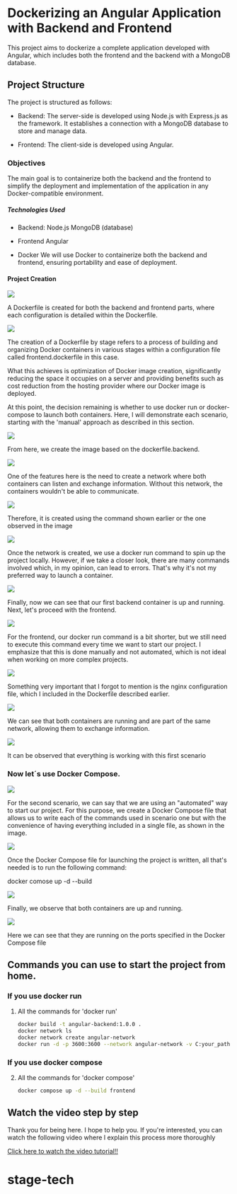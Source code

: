 # Dockerizing an Angular Application with Backend and Frontend
This project aims to dockerize a complete application developed with Angular, which includes both the frontend and the backend with a MongoDB database.

## Project Structure 
The project is structured as follows:

- Backend: The server-side is developed using Node.js with Express.js as the framework. It establishes a connection with a MongoDB database to store and manage data.

- Frontend: The client-side is developed using Angular.

### Objectives
The main goal is to containerize both the backend and the frontend to simplify the deployment and implementation of the application in any Docker-compatible environment.
##### Technologies Used
- Backend:
Node.js
MongoDB (database)

- Frontend
Angular

- Docker
We will use Docker to containerize both the backend and frontend, ensuring portability and ease of deployment.
#### Project Creation


![](https://github.com/rockstban/Angular-with-Docker/blob/main/backend/Imagenes%20Angular/1.png)

A Dockerfile is created for both the backend and frontend parts, where each configuration is detailed within the Dockerfile.

![](https://github.com/rockstban/Angular-with-Docker/blob/main/backend/Imagenes%20Angular/2.png)

The creation of a Dockerfile by stage refers to a process of building and organizing Docker containers in various stages within a configuration file called frontend.dockerfile in this case.

What this achieves is optimization of Docker image creation, significantly reducing the space it occupies on a server and providing benefits such as cost reduction from the hosting provider where our Docker image is deployed.

At this point, the decision remaining is whether to use docker run or docker-compose to launch both containers. Here, I will demonstrate each scenario, starting with the 'manual' approach as described in this section.

![](https://github.com/rockstban/Angular-with-Docker/blob/main/backend/Imagenes%20Angular/3.png)


From here, we create the image based on the dockerfile.backend.

![](https://github.com/rockstban/Angular-with-Docker/blob/main/backend/Imagenes%20Angular/4.png)

One of the features here is the need to create a network where both containers can listen and exchange information. Without this network, the containers wouldn't be able to communicate.

![](https://github.com/rockstban/Angular-with-Docker/blob/main/backend/Imagenes%20Angular/5.png)

Therefore, it is created using the command shown earlier or the one observed in the image

![](https://github.com/rockstban/Angular-with-Docker/blob/main/backend/Imagenes%20Angular/6.png)

Once the network is created, we use a docker run command to spin up the project locally. However, if we take a closer look, there are many commands involved which, in my opinion, can lead to errors. That's why it's not my preferred way to launch a container.

![](https://github.com/rockstban/Angular-with-Docker/blob/main/backend/Imagenes%20Angular/7.png)

Finally, now we can see that our first backend container is up and running. Next, let's proceed with the frontend.

![](https://github.com/rockstban/Angular-with-Docker/blob/main/backend/Imagenes%20Angular/8.png)

For the frontend, our docker run command is a bit shorter, but we still need to execute this command every time we want to start our project. I emphasize that this is done manually and not automated, which is not ideal when working on more complex projects.

![](https://github.com/rockstban/Angular-with-Docker/blob/main/backend/Imagenes%20Angular/10.png)

Something very important that I forgot to mention is the nginx configuration file, which I included in the Dockerfile described earlier.

![](https://github.com/rockstban/Angular-with-Docker/blob/main/backend/Imagenes%20Angular/9.png)

We can see that both containers are running and are part of the same network, allowing them to exchange information.

![](https://github.com/rockstban/Angular-with-Docker/blob/main/backend/Imagenes%20Angular/13.png)

It can be observed that everything is working with this first scenario

### Now let´s use Docker Compose.

![](https://github.com/rockstban/Angular-with-Docker/blob/main/backend/Imagenes%20Angular/14.png)


For the second scenario, we can say that we are using an "automated" way to start our project. For this purpose, we create a Docker Compose file that allows us to write each of the commands used in scenario one but with the convenience of having everything included in a single file, as shown in the image.

![](https://github.com/rockstban/Angular-with-Docker/blob/main/backend/Imagenes%20Angular/15.png)

Once the Docker Compose file for launching the project is written, all that's needed is to run the following command:

   docker comose up -d --build

![](https://github.com/rockstban/Angular-with-Docker/blob/main/backend/Imagenes%20Angular/16.png)


Finally, we observe that both containers are up and running.

![](https://github.com/rockstban/Angular-with-Docker/blob/main/backend/Imagenes%20Angular/17.png)


Here we can see that they are running on the ports specified in the Docker Compose file

## Commands you can use to start the project from home.

### If you use docker run

1. All the commands for 'docker run'

   ```bash
   docker build -t angular-backend:1.0.0 .
   docker network ls
   docker network create angular-network
   docker run -d -p 3600:3600 --network angular-network -v C:your_path:/app -v /app/node_modules -e DATABASE="your_data_base" angular-backend:1.0.0
### If you use docker compose 

2. All the commands for 'docker compose'

   ```bash
   docker compose up -d --build frontend
## Watch the video step by step 

Thank you for being here. I hope to help you. If you're interested, you can watch the following video where I explain this process more thoroughly

[Click here to watch the video tutorial!!](https://youtu.be/86PiRMAcVO8)
   

   



# stage-tech
